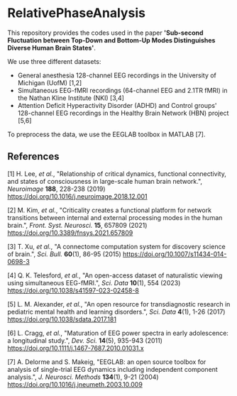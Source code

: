 # RelativePhaseAnalysis
This repository provides the codes used in the paper **'Sub-second Fluctuation between Top-Down and Bottom-Up Modes Distinguishes Diverse Human Brain States'**.

We use three different datasets:
- General anesthesia 128-channel EEG recordings in the University of Michigan (UofM) [1,2]
- Simultaneous EEG-fMRI recordings (64-channel EEG and 2.1TR fMRI) in the Nathan Kline Institute (NKI) [3,4]
- Attention Deficit Hyperactivity Disorder (ADHD) and Control groups' 128-channel EEG recordings in the Healthy Brain Network (HBN) project [5,6]

To preprocess the data, we use the EEGLAB toolbox in MATLAB [7].

## References
[1] H. Lee, _et al._, "Relationship of critical dynamics, functional connectivity, and states of consciousness in large-scale human brain network.", _Neuroimage_ **188**, 228-238 (2019) https://doi.org/10.1016/j.neuroimage.2018.12.001

[2] M. Kim, _et al._, "Criticality creates a functional platform for network transitions between internal and external processing modes in the human brain.", _Front. Syst. Neurosci._ **15**, 657809 (2021) https://doi.org/10.3389/fnsys.2021.657809

[3] T. Xu, _et al._, "A connectome computation system for discovery science of brain.", _Sci. Bull._ **60**(1), 86-95 (2015) https://doi.org/10.1007/s11434-014-0698-3

[4] Q. K. Telesford, _et al._, "An open-access dataset of naturalistic viewing using simultaneous EEG-fMRI.", _Sci. Data_ **10**(1), 554 (2023) https://doi.org/10.1038/s41597-023-02458-8

[5] L. M. Alexander, _et al._, "An open resource for transdiagnostic research in pediatric mental health and learning disorders.", _Sci. Data_ **4**(1), 1-26 (2017) https://doi.org/10.1038/sdata.2017.181

[6] L. Cragg, _et al._, "Maturation of EEG power spectra in early adolescence: a longitudinal study.", _Dev. Sci._ **14**(5), 935-943 (2011) https://doi.org/10.1111/j.1467-7687.2010.01031.x

[7] A. Delorme and S. Makeig, "EEGLAB: an open source toolbox for analysis of single-trial EEG dynamics including independent component analysis.", _J. Neurosci. Methods_ **134**(1), 9-21 (2004) https://doi.org/10.1016/j.jneumeth.2003.10.009


